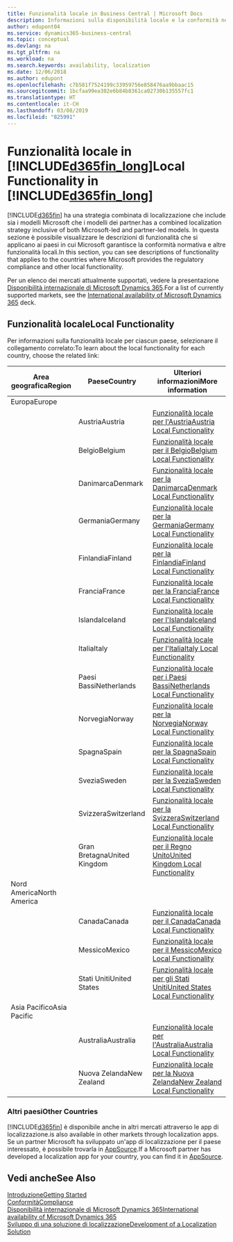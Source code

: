 ```yaml
---
title: Funzionalità locale in Business Central | Microsoft Docs
description: Informazioni sulla disponibilità locale e la conformità normativa di Dynamics 365 Business Central.
author: edupont04
ms.service: dynamics365-business-central
ms.topic: conceptual
ms.devlang: na
ms.tgt_pltfrm: na
ms.workload: na
ms.search.keywords: availability, localization
ms.date: 12/06/2018
ms.author: edupont
ms.openlocfilehash: c7b581f7524199c33959756e858476aa9bbaac15
ms.sourcegitcommit: 1bcfaa99ea302e6b84b8361ca02730b135557fc1
ms.translationtype: HT
ms.contentlocale: it-CH
ms.lasthandoff: 03/08/2019
ms.locfileid: "825991"
---
```

# <a name="local-functionality-in-included365finlongincludesd365finlongmdmd"></a><span data-ttu-id="69c8c-103">Funzionalità locale in [!INCLUDE[d365fin_long](includes/d365fin_long_md.md)]</span><span class="sxs-lookup"><span data-stu-id="69c8c-103">Local Functionality in [!INCLUDE[d365fin_long](includes/d365fin_long_md.md)]</span></span>
[!INCLUDE[d365fin](includes/d365fin_md.md)] <span data-ttu-id="69c8c-104">ha una strategia combinata di localizzazione che include sia i modelli Microsoft che i modelli dei partner.</span><span class="sxs-lookup"><span data-stu-id="69c8c-104">has a combined localization strategy inclusive of both Microsoft-led and partner-led models.</span></span> <span data-ttu-id="69c8c-105">In questa sezione è possibile visualizzare le descrizioni di funzionalità che si applicano ai paesi in cui Microsoft garantisce la conformità normativa e altre funzionalità locali.</span><span class="sxs-lookup"><span data-stu-id="69c8c-105">In this section, you can see descriptions of functionality that applies to the countries where Microsoft provides the regulatory compliance and other local functionality.</span></span>  

<span data-ttu-id="69c8c-106">Per un elenco dei mercati attualmente supportati, vedere la presentazione [Disponibilità internazionale di Microsoft Dynamics 365](https://docs.microsoft.com/en-us/dynamics365/get-started/availability).</span><span class="sxs-lookup"><span data-stu-id="69c8c-106">For a list of currently supported markets, see the [International availability of Microsoft Dynamics 365](https://docs.microsoft.com/en-us/dynamics365/get-started/availability) deck.</span></span>  

## <a name="local-functionality"></a><span data-ttu-id="69c8c-107">Funzionalità locale</span><span class="sxs-lookup"><span data-stu-id="69c8c-107">Local Functionality</span></span>
<span data-ttu-id="69c8c-108">Per informazioni sulla funzionalità locale per ciascun paese, selezionare il collegamento correlato:</span><span class="sxs-lookup"><span data-stu-id="69c8c-108">To learn about the local functionality for each country, choose the related link:</span></span>

| <span data-ttu-id="69c8c-109">Area geografica</span><span class="sxs-lookup"><span data-stu-id="69c8c-109">Region</span></span> | <span data-ttu-id="69c8c-110">Paese</span><span class="sxs-lookup"><span data-stu-id="69c8c-110">Country</span></span> | <span data-ttu-id="69c8c-111">Ulteriori informazioni</span><span class="sxs-lookup"><span data-stu-id="69c8c-111">More information</span></span> |
| --- | --- |--- |
| <span data-ttu-id="69c8c-112">Europa</span><span class="sxs-lookup"><span data-stu-id="69c8c-112">Europe</span></span> |  | |
|        | <span data-ttu-id="69c8c-113">Austria</span><span class="sxs-lookup"><span data-stu-id="69c8c-113">Austria</span></span> | [<span data-ttu-id="69c8c-114">Funzionalità locale per l'Austria</span><span class="sxs-lookup"><span data-stu-id="69c8c-114">Austria Local Functionality</span></span>](localfunctionality/austria/austria-local-functionality.md) |
|        | <span data-ttu-id="69c8c-115">Belgio</span><span class="sxs-lookup"><span data-stu-id="69c8c-115">Belgium</span></span> |  [<span data-ttu-id="69c8c-116">Funzionalità locale per il Belgio</span><span class="sxs-lookup"><span data-stu-id="69c8c-116">Belgium Local Functionality</span></span>](localfunctionality/belgium/belgium-local-functionality.md) |
|        | <span data-ttu-id="69c8c-117">Danimarca</span><span class="sxs-lookup"><span data-stu-id="69c8c-117">Denmark</span></span> | [<span data-ttu-id="69c8c-118">Funzionalità locale per la Danimarca</span><span class="sxs-lookup"><span data-stu-id="69c8c-118">Denmark Local Functionality</span></span>](localfunctionality/denmark/denmark-local-functionality.md) |
|        | <span data-ttu-id="69c8c-119">Germania</span><span class="sxs-lookup"><span data-stu-id="69c8c-119">Germany</span></span> | [<span data-ttu-id="69c8c-120">Funzionalità locale per la Germania</span><span class="sxs-lookup"><span data-stu-id="69c8c-120">Germany Local Functionality</span></span>](localfunctionality/germany/germany-local-functionality.md) |
|        | <span data-ttu-id="69c8c-121">Finlandia</span><span class="sxs-lookup"><span data-stu-id="69c8c-121">Finland</span></span> | [<span data-ttu-id="69c8c-122">Funzionalità locale per la Finlandia</span><span class="sxs-lookup"><span data-stu-id="69c8c-122">Finland Local Functionality</span></span>](localfunctionality/finland/finland-local-functionality.md) |
|        | <span data-ttu-id="69c8c-123">Francia</span><span class="sxs-lookup"><span data-stu-id="69c8c-123">France</span></span> | [<span data-ttu-id="69c8c-124">Funzionalità locale per la Francia</span><span class="sxs-lookup"><span data-stu-id="69c8c-124">France Local Functionality</span></span>](localfunctionality/france/france-local-functionality.md) |
|        | <span data-ttu-id="69c8c-125">Islanda</span><span class="sxs-lookup"><span data-stu-id="69c8c-125">Iceland</span></span> | [<span data-ttu-id="69c8c-126">Funzionalità locale per l'Islanda</span><span class="sxs-lookup"><span data-stu-id="69c8c-126">Iceland Local Functionality</span></span>](localfunctionality/iceland/iceland-local-functionality.md) |
|        | <span data-ttu-id="69c8c-127">Italia</span><span class="sxs-lookup"><span data-stu-id="69c8c-127">Italy</span></span> | [<span data-ttu-id="69c8c-128">Funzionalità locale per l'Italia</span><span class="sxs-lookup"><span data-stu-id="69c8c-128">Italy Local Functionality</span></span>](localfunctionality/italy/italy-local-functionality.md) |
|        | <span data-ttu-id="69c8c-129">Paesi Bassi</span><span class="sxs-lookup"><span data-stu-id="69c8c-129">Netherlands</span></span> | [<span data-ttu-id="69c8c-130">Funzionalità locale per i Paesi Bassi</span><span class="sxs-lookup"><span data-stu-id="69c8c-130">Netherlands Local Functionality</span></span>](localfunctionality/netherlands/netherlands-local-functionality.md) |
|        | <span data-ttu-id="69c8c-131">Norvegia</span><span class="sxs-lookup"><span data-stu-id="69c8c-131">Norway</span></span> | [<span data-ttu-id="69c8c-132">Funzionalità locale per la Norvegia</span><span class="sxs-lookup"><span data-stu-id="69c8c-132">Norway Local Functionality</span></span>](localfunctionality/norway/norway-local-functionality.md) |
|        | <span data-ttu-id="69c8c-133">Spagna</span><span class="sxs-lookup"><span data-stu-id="69c8c-133">Spain</span></span> | [<span data-ttu-id="69c8c-134">Funzionalità locale per la Spagna</span><span class="sxs-lookup"><span data-stu-id="69c8c-134">Spain Local Functionality</span></span>](localfunctionality/spain/spain-local-functionality.md) |
|        | <span data-ttu-id="69c8c-135">Svezia</span><span class="sxs-lookup"><span data-stu-id="69c8c-135">Sweden</span></span> | [<span data-ttu-id="69c8c-136">Funzionalità locale per la Svezia</span><span class="sxs-lookup"><span data-stu-id="69c8c-136">Sweden Local Functionality</span></span>](localfunctionality/sweden/sweden-local-functionality.md) |
|        | <span data-ttu-id="69c8c-137">Svizzera</span><span class="sxs-lookup"><span data-stu-id="69c8c-137">Switzerland</span></span> | [<span data-ttu-id="69c8c-138">Funzionalità locale per la Svizzera</span><span class="sxs-lookup"><span data-stu-id="69c8c-138">Switzerland Local Functionality</span></span>](localfunctionality/switzerland/switzerland-local-functionality.md) |
|        | <span data-ttu-id="69c8c-139">Gran Bretagna</span><span class="sxs-lookup"><span data-stu-id="69c8c-139">United Kingdom</span></span> | [<span data-ttu-id="69c8c-140">Funzionalità locale per il Regno Unito</span><span class="sxs-lookup"><span data-stu-id="69c8c-140">United Kingdom Local Functionality</span></span>](localfunctionality/unitedkingdom/united-kingdom-local-functionality.md) |
| <span data-ttu-id="69c8c-141">Nord America</span><span class="sxs-lookup"><span data-stu-id="69c8c-141">North America</span></span> |       |  |
|        | <span data-ttu-id="69c8c-142">Canada</span><span class="sxs-lookup"><span data-stu-id="69c8c-142">Canada</span></span>|[<span data-ttu-id="69c8c-143">Funzionalità locale per il Canada</span><span class="sxs-lookup"><span data-stu-id="69c8c-143">Canada Local Functionality</span></span>](localfunctionality/canada/canada-local-functionality.md) |
|        | <span data-ttu-id="69c8c-144">Messico</span><span class="sxs-lookup"><span data-stu-id="69c8c-144">Mexico</span></span> | [<span data-ttu-id="69c8c-145">Funzionalità locale per il Messico</span><span class="sxs-lookup"><span data-stu-id="69c8c-145">Mexico Local Functionality</span></span>](localfunctionality/mexico/mexico-local-functionality.md) |
|        | <span data-ttu-id="69c8c-146">Stati Uniti</span><span class="sxs-lookup"><span data-stu-id="69c8c-146">United States</span></span>|[<span data-ttu-id="69c8c-147">Funzionalità locale per gli Stati Uniti</span><span class="sxs-lookup"><span data-stu-id="69c8c-147">United States Local Functionality</span></span>](localfunctionality/unitedstates/united-states-local-functionality.md) |
| <span data-ttu-id="69c8c-148">Asia Pacifico</span><span class="sxs-lookup"><span data-stu-id="69c8c-148">Asia Pacific</span></span> |       |  |
|        | <span data-ttu-id="69c8c-149">Australia</span><span class="sxs-lookup"><span data-stu-id="69c8c-149">Australia</span></span> | [<span data-ttu-id="69c8c-150">Funzionalità locale per l'Australia</span><span class="sxs-lookup"><span data-stu-id="69c8c-150">Australia Local Functionality</span></span>](localfunctionality/australia/australia-local-functionality.md) |
|        | <span data-ttu-id="69c8c-151">Nuova Zelanda</span><span class="sxs-lookup"><span data-stu-id="69c8c-151">New Zealand</span></span> | [<span data-ttu-id="69c8c-152">Funzionalità locale per la Nuova Zelanda</span><span class="sxs-lookup"><span data-stu-id="69c8c-152">New Zealand Local Functionality</span></span>](localfunctionality/newzealand/new-zealand-local-functionality.md) |

### <a name="other-countries"></a><span data-ttu-id="69c8c-153">Altri paesi</span><span class="sxs-lookup"><span data-stu-id="69c8c-153">Other Countries</span></span>
[!INCLUDE[d365fin](includes/d365fin_md.md)] <span data-ttu-id="69c8c-154">è disponibile anche in altri mercati attraverso le app di localizzazione.</span><span class="sxs-lookup"><span data-stu-id="69c8c-154">is also available in other markets through localization apps.</span></span> <span data-ttu-id="69c8c-155">Se un partner Microsoft ha sviluppato un'app di localizzazione per il paese interessato, è possibile trovarla in [AppSource](https://appsource.microsoft.com/en-us/product/dynamics-365-business-central/).</span><span class="sxs-lookup"><span data-stu-id="69c8c-155">If a Microsoft partner has developed a localization app for your country, you can find it in [AppSource](https://appsource.microsoft.com/en-us/product/dynamics-365-business-central/).</span></span>

## <a name="see-also"></a><span data-ttu-id="69c8c-156">Vedi anche</span><span class="sxs-lookup"><span data-stu-id="69c8c-156">See Also</span></span>
[<span data-ttu-id="69c8c-157">Introduzione</span><span class="sxs-lookup"><span data-stu-id="69c8c-157">Getting Started</span></span>](product-get-started.md)  
[<span data-ttu-id="69c8c-158">Conformità</span><span class="sxs-lookup"><span data-stu-id="69c8c-158">Compliance</span></span>](compliance/compliance-overview.md)  
[<span data-ttu-id="69c8c-159">Disponibilità internazionale di  Microsoft Dynamics 365</span><span class="sxs-lookup"><span data-stu-id="69c8c-159">International availability of Microsoft Dynamics 365</span></span>](https://docs.microsoft.com/en-us/dynamics365/get-started/availability)  
[<span data-ttu-id="69c8c-160">Sviluppo di una soluzione di localizzazione</span><span class="sxs-lookup"><span data-stu-id="69c8c-160">Development of a Localization Solution</span></span>](/dynamics365/business-central/dev-itpro/developer/readiness/readiness-develop-localization)  
